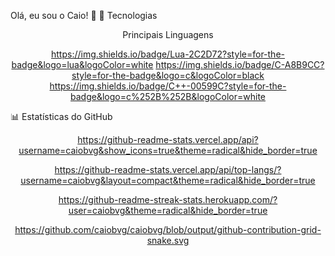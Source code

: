 Olá, eu sou o Caio! 👋
🚀 Tecnologias
<div align="center">
Principais Linguagens

 <i class="devicon-lua-plain colored"></i>
https://img.shields.io/badge/Lua-2C2D72?style=for-the-badge&logo=lua&logoColor=white
https://img.shields.io/badge/C-A8B9CC?style=for-the-badge&logo=c&logoColor=black
https://img.shields.io/badge/C++-00599C?style=for-the-badge&logo=c%252B%252B&logoColor=white
</div>
📊 Estatísticas do GitHub
<div align="center">

https://github-readme-stats.vercel.app/api?username=caiobvg&show_icons=true&theme=radical&hide_border=true

https://github-readme-stats.vercel.app/api/top-langs/?username=caiobvg&layout=compact&theme=radical&hide_border=true

https://github-readme-streak-stats.herokuapp.com/?user=caiobvg&theme=radical&hide_border=true
</div><div align="center">

https://github.com/caiobvg/caiobvg/blob/output/github-contribution-grid-snake.svg
</div>
